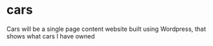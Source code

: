 # cars
Cars will be a single page content website built using Wordpress, that shows what cars I have owned

